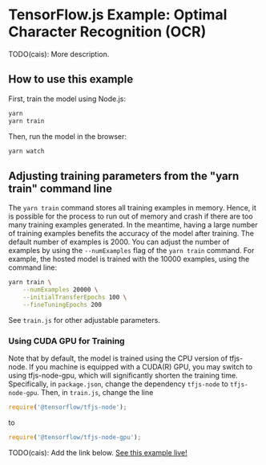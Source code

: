 # TensorFlow.js Example: Optimal Character Recognition (OCR)

TODO(cais): More description.

## How to use this example

First, train the model using Node.js:

```sh
yarn
yarn train
```

Then, run the model in the browser:

```sh
yarn watch
```

## Adjusting training parameters from the "yarn train" command line

The `yarn train` command stores all training examples in memory. Hence,
it is possible for the process to run out of memory and crash if there
are too many training examples generated. In the meantime, having a large
number of training examples benefits the accuracy of the model after
training. The default number of examples is 2000. You can adjust the number
of examples by using the `--numExamples` flag of the `yarn train` command.
For example, the hosted model is trained with the 10000 examples, using
the command line:

```sh
yarn train \
    --numExamples 20000 \
    --initialTransferEpochs 100 \
    --fineTuningEpochs 200
```

See `train.js` for other adjustable parameters.

### Using CUDA GPU for Training

Note that by default, the model is trained using the CPU version of tfjs-node.
If you machine is equipped with a CUDA(R) GPU, you may switch to using
tfjs-node-gpu, which will significantly shorten the training time. Specifically,
in `package.json`, change the dependency `tfjs-node` to `tfjs-node-gpu`. Then,
in `train.js`, change the line 

```js
require('@tensorflow/tfjs-node');
```

to

```js
require('@tensorflow/tfjs-node-gpu');
```

TODO(cais): Add the link below.
[See this example live!](./README.md)

